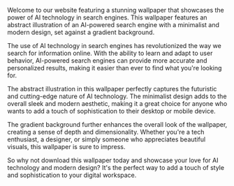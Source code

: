 <!--
Write me content for website with wallpaper "A wallpaper featuring an abstract illustration of an AI-powered search engine, with a minimalist and modern design, set against a gradient background."
-->

<!--font:"Montserrat"-->

Welcome to our website featuring a stunning wallpaper that showcases the power of AI technology in search engines. This wallpaper features an abstract illustration of an AI-powered search engine with a minimalist and modern design, set against a gradient background.

The use of AI technology in search engines has revolutionized the way we search for information online. With the ability to learn and adapt to user behavior, AI-powered search engines can provide more accurate and personalized results, making it easier than ever to find what you're looking for.

The abstract illustration in this wallpaper perfectly captures the futuristic and cutting-edge nature of AI technology. The minimalist design adds to the overall sleek and modern aesthetic, making it a great choice for anyone who wants to add a touch of sophistication to their desktop or mobile device.

The gradient background further enhances the overall look of the wallpaper, creating a sense of depth and dimensionality. Whether you're a tech enthusiast, a designer, or simply someone who appreciates beautiful visuals, this wallpaper is sure to impress.

So why not download this wallpaper today and showcase your love for AI technology and modern design? It's the perfect way to add a touch of style and sophistication to your digital workspace.
